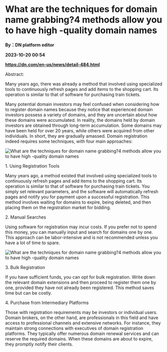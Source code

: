 # What are the techniques for domain name grabbing?4 methods allow you to have high -quality domain names
**By：DN platform editor**

**2023-10-20 00:54**

**https://dn.com/en-us/news/detail-484.html**

Abstract:

Many years ago, there was already a method that involved using specialized tools to continuously refresh pages and add items to the shopping cart. Its operation is similar to that of software for purchasing train tickets.

Many potential domain investors may feel confused when considering how to register domain names because they notice that experienced domain investors possess a variety of domains, and they are uncertain about how these domains were accumulated. In reality, the domains held by domain investors are obtained through long-term accumulation. Some domains may have been held for over 20 years, while others were acquired from other individuals. In short, they are gradually amassed. Domain registration indeed requires some techniques, with four main approaches:

![What are the techniques for domain name grabbing?4 methods allow you to have high -quality domain names](https://static.loupan.com/dn/upload/image/2023-10-18/001a5b371661405da1b8dc0884b45703.png)

1\. Using Registration Tools

Many years ago, a method existed that involved using specialized tools to continuously refresh pages and add items to the shopping cart. Its operation is similar to that of software for purchasing train tickets. You simply set relevant parameters, and the software will automatically refresh pages and notify you for payment upon a successful registration. This method involves waiting for domains to expire, being deleted, and then placing them on the registration market for bidding.

2\. Manual Searches

Using software for registration may incur costs. If you prefer not to spend this money, you can manually input and search for domains one by one. This approach can be labor-intensive and is not recommended unless you have a lot of time to spare.

![What are the techniques for domain name grabbing?4 methods allow you to have high -quality domain names](https://static.loupan.com/dn/upload/image/2023-10-18/287096ecce624246b861e91e40db6d01.png)

3\. Bulk Registration

If you have sufficient funds, you can opt for bulk registration. Write down the relevant domain extensions and then proceed to register them one by one, provided they have not already been registered. This method saves time but can be costly.

4\. Purchase from Intermediary Platforms

Those with registration requirements may be investors or individual users. Domain brokers, on the other hand, are professionals in this field and have access to professional channels and extensive networks. For instance, they maintain strong connections with executives of domain registration platforms. They typically offer numerous domain renewal services and can reserve the required domains. When these domains are about to expire, they promptly notify their clients.